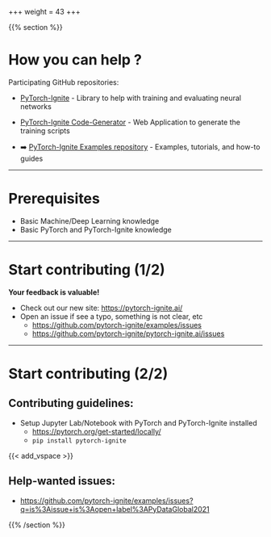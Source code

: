 +++
weight = 43
+++

<!-- Start vertical slides -->
{{% section %}}

# How you can help ?

Participating GitHub repositories:

- [PyTorch-Ignite](https://github.com/pytorch/ignite) - Library to help with training and evaluating neural networks

- [PyTorch-Ignite Code-Generator](https://github.com/pytorch-ignite/code-generator) - Web Application to generate the training scripts

- ➡️ [PyTorch-Ignite Examples repository](https://github.com/pytorch-ignite/examples) - Examples, tutorials, and how-to guides


---

# Prerequisites

- Basic Machine/Deep Learning knowledge
- Basic PyTorch and PyTorch-Ignite knowledge

---

# Start contributing (1/2)

**Your feedback is valuable!**

- Check out our new site: https://pytorch-ignite.ai/
- Open an issue if see a typo, something is not clear, etc
    - https://github.com/pytorch-ignite/examples/issues
    - https://github.com/pytorch-ignite/pytorch-ignite.ai/issues

---

# Start contributing (2/2)

## Contributing guidelines:

- Setup Jupyter Lab/Notebook with PyTorch and PyTorch-Ignite installed
    - https://pytorch.org/get-started/locally/
    - `pip install pytorch-ignite`

{{< add_vspace >}}

## Help-wanted issues:

- https://github.com/pytorch-ignite/examples/issues?q=is%3Aissue+is%3Aopen+label%3APyDataGlobal2021


<!-- End vertical slides -->
{{% /section %}}
